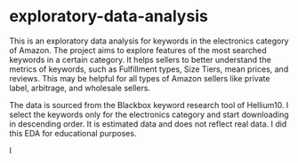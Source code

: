 # exploratory-data-analysis
This is an exploratory data analysis for keywords in the electronics category of Amazon. 
The project aims to explore features of the most searched keywords in a certain category.
It helps sellers to better understand the metrics of keywords, such as Fulfillment types, Size Tiers, mean prices, and reviews. 
This may be helpful for all types of Amazon sellers like private label, arbitrage, and wholesale sellers.

The data is sourced from the Blackbox keyword research tool of Hellium10. I select the keywords only for the electronics category and start downloading in descending order.
It is estimated data and does not reflect real data. I did this EDA for educational purposes. 

I 
